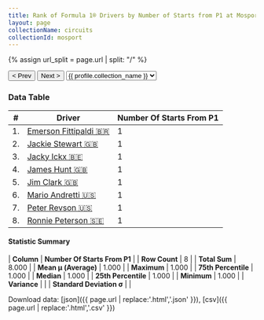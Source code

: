 ```yaml
---
title: Rank of Formula 1® Drivers by Number of Starts from P1 at Mosport International Raceway
layout: page
collectionName: circuits
collectionId: mosport
---
```


{% assign url_split = page.url | split: "/" %}
<div id="collection-navigation">
<button onclick="selector.options[selector.selectedIndex-1].value && (window.location = selector.options[selector.selectedIndex-1].value);">&lt; Prev</button>
<button onclick="selector.options[selector.selectedIndex+1].value && (window.location = selector.options[selector.selectedIndex+1].value);">Next &gt;</button>
<select id="selector" onchange="this.options[this.selectedIndex].value && (window.location = this.options[this.selectedIndex].value);">
  {% for collectionId in site.data[page.collectionName].refs %}
    {% if collectionId == page.collectionId %}
      {% assign selected = "selected" %}
    {% else %}
      {% assign selected = "" %}
    {% endif %}
    {% assign profile = site.data[page.collectionName][collectionId].profile %}
    <option value="/f1/{{ page.collectionName }}/{{ collectionId }}/{{ url_split[4] }}" {{ selected }}>{{ profile.collection_name }}</option>
  {% endfor %}
</select>
</div>

<canvas id="chart" width="400" height="180"></canvas>
<script>
var data = {
  "labels" : [
    "Emerson Fittipaldi",
    "Jackie Stewart",
    "Jacky Ickx",
    "James Hunt",
    "Jim Clark",
    "Mario Andretti",
    "Peter Revson",
    "Ronnie Peterson"
  ],
  "datasets" : [
    {
      "label" : "Number Of Starts From P1",
      "data" : [
        1,
        1,
        1,
        1,
        1,
        1,
        1,
        1
      ],
      "borderColor" : [
        "#1D181E",
        "#1D181E",
        "#1D181E",
        "#1D181E",
        "#1D181E",
        "#1D181E",
        "#1D181E",
        "#1D181E"
      ],
      "borderWidth" : 1,
      "backgroundColor" : [
        "#9C8E8D",
        "#9C8E8D",
        "#9C8E8D",
        "#9C8E8D",
        "#9C8E8D",
        "#9C8E8D",
        "#9C8E8D",
        "#9C8E8D"
      ]
    }
  ]
};
var options = {
  legend: {
    display: false
  },
  scales: {
    xAxes: [{
      ticks: {
        beginAtZero: true,
        maxRotation: 180,
        display: window.innerWidth > 800
      }
    }],
    yAxes: [{
      ticks: {
        beginAtZero: true
      }
    }]
  },
  onResize: function(chart, size) {
    chart.options.scales.xAxes[0].ticks.display = size.width > 800;
  }
};
var chart = new Chart("chart", {
    data: data,
    type: 'bar',
    options: options
});
</script>



### Data Table

| # | Driver | Number Of Starts From P1 |
|--|--|--|
| 1. | [Emerson Fittipaldi 🇧🇷](/f1/drivers/emerson_fittipaldi) | 1 |
| 2. | [Jackie Stewart 🇬🇧](/f1/drivers/stewart) | 1 |
| 3. | [Jacky Ickx 🇧🇪](/f1/drivers/ickx) | 1 |
| 4. | [James Hunt 🇬🇧](/f1/drivers/hunt) | 1 |
| 5. | [Jim Clark 🇬🇧](/f1/drivers/clark) | 1 |
| 6. | [Mario Andretti 🇺🇸](/f1/drivers/mario_andretti) | 1 |
| 7. | [Peter Revson 🇺🇸](/f1/drivers/revson) | 1 |
| 8. | [Ronnie Peterson 🇸🇪](/f1/drivers/peterson) | 1 |

#### Statistic Summary

| **Column** | **Number Of Starts From P1** |
| **Row Count** | 8 |
| **Total Sum** | 8.000 |
| **Mean μ (Average)** | 1.000 |
| **Maximum** | 1.000 |
| **75th Percentile** | 1.000 |
| **Median** | 1.000 |
| **25th Percentile** | 1.000 |
| **Minimum** | 1.000 |
| **Variance** |  |
| **Standard Deviation σ** |  |

Download data: [json]({{ page.url | replace:'.html','.json' }}), [csv]({{ page.url | replace:'.html','.csv' }})
